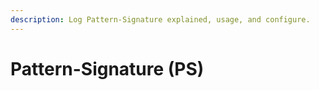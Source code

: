 ```yaml
---
description: Log Pattern-Signature explained, usage, and configure.
---
```


# Pattern-Signature (PS)

